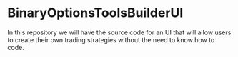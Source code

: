 # BinaryOptionsToolsBuilderUI
In this repository we will have the source code for an UI that will allow users to create their own trading strategies without the need to know how to code.
